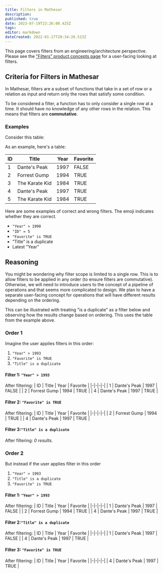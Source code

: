 ```yaml
---
title: Filters in Mathesar
description: 
published: true
date: 2023-07-19T23:26:00.425Z
tags: 
editor: markdown
dateCreated: 2022-01-27T20:34:26.513Z
---
```


This page covers filters from an engineering/architecture perspective. Please see the ["Filters" product concepts page](/en/product/concepts/filters) for a user-facing looking at filters.

## Criteria for Filters in Mathesar
In Mathesar, filters are a subset of functions that take in a set of row or a relation as input and return only the rows that satisfy some condition.

To be considered a filter, a function has to only consider a single row at a time. It should have no knowledge of any other rows in the relation. This means that filters are **commutative**.

### Examples

Consider this table:

As an example, here's a table:

| ID | Title | Year | Favorite |
|-|-|-|-|
| 1 | Dante's Peak | 1997 | FALSE |
| 2 | Forrest Gump | 1994 | TRUE |
| 3 | The Karate Kid | 1984 | TRUE |
| 4 | Dante's Peak | 1997 | TRUE |
| 5 | The Karate Kid | 1984 | TRUE |

Here are some examples of correct and wrong filters. The emoji indicates whether they are correct.
- `"Year" > 1990`
- `"ID" = 5`
- `"Favorite" is TRUE`
- "Title" is a duplicate
- Latest "Year"

## Reasoning
You might be wondering why filter scope is limited to a single row. This is to allow filters to be applied in any order (to ensure filters are commutative). Otherwise, we will need to introduce users to the concept of a pipeline of operations and that seems more complicated to design. We plan to have a separate user-facing concept for operations that will have different results depending on the ordering.

This can be illustrated with treating "is a duplicate" as a filter below and observing how the results change based on ordering. This uses the table from the example above.

### Order 1
Imagine the user applies filters in this order: 
1. `"Year" > 1993`
2. `"Favorite" is TRUE`
3. `"Title" is a duplicate`

#### Filter 1: `"Year" > 1993`
After filtering:
| ID | Title | Year | Favorite |
|-|-|-|-|
| 1 | Dante's Peak | 1997 | FALSE |
| 2 | Forrest Gump | 1994 | TRUE |
| 4 | Dante's Peak | 1997 | TRUE |

####  Filter 2: `"Favorite" is TRUE`
After filtering:
| ID | Title | Year | Favorite |
|-|-|-|-|
| 2 | Forrest Gump | 1994 | TRUE |
| 4 | Dante's Peak | 1997 | TRUE |

#### Filter 3:`"Title" is a duplicate`
After filtering: *0 results.*

### Order 2
But instead if the user applies filter in this order
1. `"Year" > 1993`
2. `"Title" is a duplicate`
3. `"Favorite" is TRUE`

#### Filter 1: `"Year" > 1993`
After filtering:
| ID | Title | Year | Favorite |
|-|-|-|-|
| 1 | Dante's Peak | 1997 | FALSE |
| 2 | Forrest Gump | 1994 | TRUE |
| 4 | Dante's Peak | 1997 | TRUE |

#### Filter 2:`"Title" is a duplicate`
After filtering:
| ID | Title | Year | Favorite |
|-|-|-|-|
| 1 | Dante's Peak | 1997 | FALSE |
| 4 | Dante's Peak | 1997 | TRUE |

####  Filter 3: `"Favorite" is TRUE`
After filtering:
| ID | Title | Year | Favorite |
|-|-|-|-|
| 4 | Dante's Peak | 1997 | TRUE |